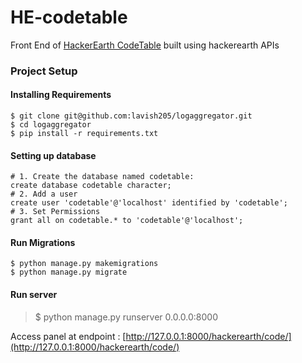# HE-codetable
Front End of [HackerEarth CodeTable](https://code.hackerearth.com) built using hackerearth APIs

### Project Setup
#### Installing Requirements
```shell
$ git clone git@github.com:lavish205/logaggregator.git
$ cd logaggregator
$ pip install -r requirements.txt
```
#### Setting up database
```mysql
# 1. Create the database named codetable:
create database codetable character;
# 2. Add a user
create user 'codetable'@'localhost' identified by 'codetable';
# 3. Set Permissions
grant all on codetable.* to 'codetable'@'localhost';
```
#### Run Migrations
```shell
$ python manage.py makemigrations
$ python manage.py migrate
```
#### Run server
> $ python manage.py runserver 0.0.0.0:8000

Access panel at endpoint : [http://127.0.0.1:8000/hackerearth/code/](http://127.0.0.1:8000/hackerearth/code/)
